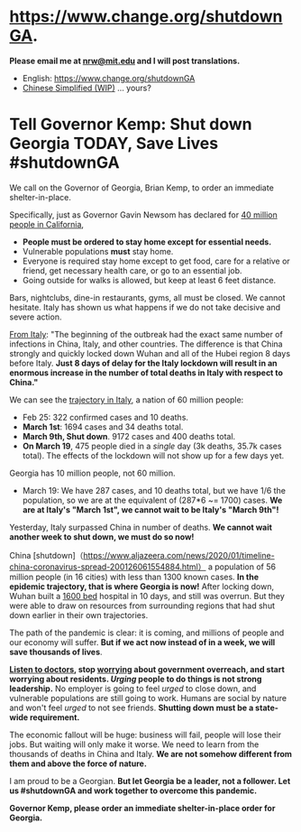 # https://www.change.org/shutdownGA.  

**Please email me at nrw@mit.edu and I will post translations.**

* English: https://www.change.org/shutdownGA
* [Chinese Simplified (WIP)](./zh.txt)
... yours?

# Tell Governor Kemp: Shut down Georgia TODAY, Save Lives #shutdownGA

We call on the Governor of Georgia, Brian Kemp, to order an immediate shelter-in-place.

Specifically, just as Governor Gavin Newsom has declared for [40 million people in California](https://covid19.ca.gov/stay-home-except-for-essential-needs/),

- **People must be ordered to stay home except for essential needs.**
- Vulnerable populations **must** stay home.
- Everyone is required stay home except to get food, care for a relative or friend, get necessary health care, or go to an essential job.
- Going outside for walks is allowed, but keep at least 6 feet distance.

Bars, nightclubs, dine-in restaurants, gyms, all must be closed. We cannot hesitate. Italy has shown us what happens if we do not take decisive and severe action.

[From Italy](https://www.change.org/p/scientific-community-open-letter-to-the-scientific-community?): "The beginning of the outbreak had the exact same number of infections in China, Italy, and other countries. The difference is that China strongly and quickly locked down Wuhan and all of the Hubei region 8 days before Italy. **Just 8 days of delay for the Italy lockdown will result in an enormous increase in the number of total deaths in Italy with respect to China."**

We can see the [trajectory in Italy](https://en.wikipedia.org/wiki/2020_coronavirus_pandemic_in_Italy), a nation of 60 million people:

- Feb 25:  322 confirmed cases and 10 deaths.
- **March 1st**: 1694 cases and 34 deaths total.
- **March 9th, Shut down**. 9172 cases and 400 deaths total.
- **On March 19**, 475 people died in a *single* day (3k deaths, 35.7k cases total). The effects of the lockdown will not show up for a few days yet.

Georgia has 10 million people, not 60 million.

- March 19: We have 287 cases, and 10 deaths total, but we have 1/6 the population, so we are at the equivalent of (287*6 ~= 1700) cases. **We are at Italy's "March 1st", we cannot wait to be Italy's "March 9th"!**

Yesterday, Italy surpassed China in number of deaths. **We cannot wait another week to shut down, we must do so now!**

China [shutdown]（https://www.aljazeera.com/news/2020/01/timeline-china-coronavirus-spread-200126061554884.html） a population of 56 million people (in 16 cities) with less than 1300 known cases. **In the epidemic trajectory, that is where Georgia is now!** After locking down, Wuhan built a [1600 bed](https://en.wikipedia.org/wiki/Leishenshan_Hospital) hospital in 10 days, and still was overrun. But they were able to draw on resources from surrounding regions that had shut down earlier in their own trajectories.

The path of the pandemic is clear: it is coming, and millions of people and our economy will suffer. **But if we act now instead of in a week, we will save thousands of lives**.

**[Listen to doctors](https://midnightmass.substack.com/p/50-medical-docs-warn-of-massachusetts), stop [worrying](https://www.ajc.com/news/state--regional-govt--politics/kemp-rejects-statewide-shutdown-brace-for-coronavirus-scrambles-for-health-supplies/0pYYAFVOkyV4VIhLkEJajK/) about government overreach, and start worrying about residents. *Urging* people to do things is not strong leadership.** No employer is going to feel *urged* to close down, and vulnerable populations are still going to work. Humans are social by nature and won't feel *urged* to not see friends. **Shutting down must be a state-wide requirement.**

The economic fallout will be huge: business will fail, people will lose their jobs. But waiting will only make it worse. We need to learn from the thousands of deaths in China and Italy. **We are not somehow different from them and above the force of nature.**

I am proud to be a Georgian. **But let Georgia be a leader, not a follower. Let us #shutdownGA and work together to overcome this pandemic.**

**Governor Kemp, please order an immediate shelter-in-place order for Georgia.**
